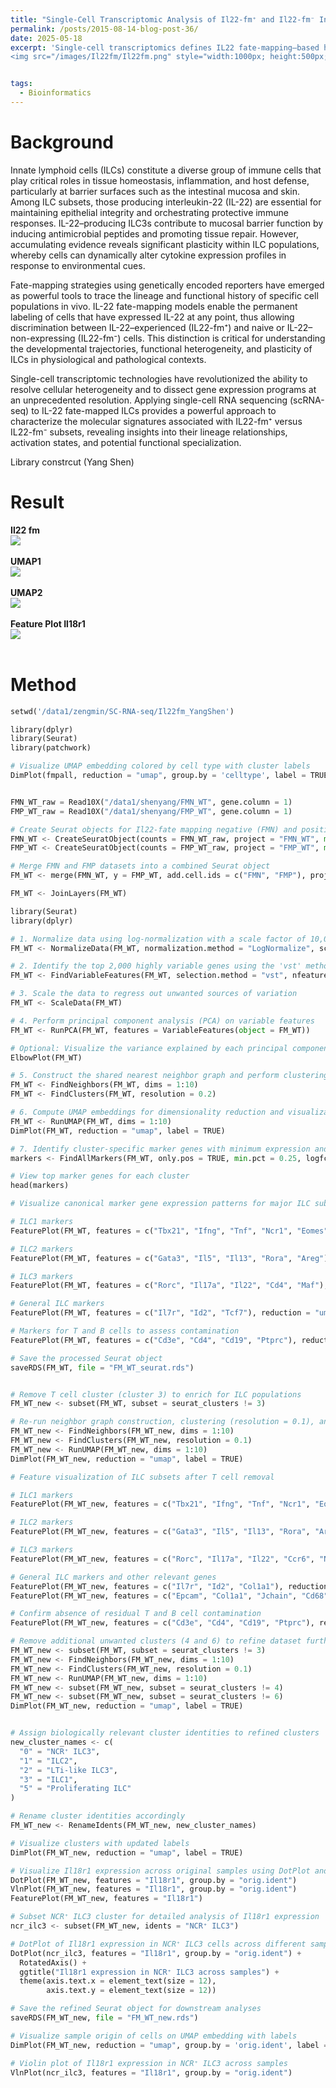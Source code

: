 ```yaml
---
title: "Single-Cell Transcriptomic Analysis of Il22-fm⁺ and Il22-fm⁻ Innate Lymphoid Cells"
permalink: /posts/2015-08-14-blog-post-36/
date: 2025-05-18
excerpt: 'Single-cell transcriptomics defines IL22 fate-mapping–based heterogeneity among innate lymphoid cells. <br/>
<img src="/images/Il22fm/Il22fm.png" style="width:1000px; height:500px;">'


tags:
  - Bioinformatics
---
```


Background
======
Innate lymphoid cells (ILCs) constitute a diverse group of immune cells that play critical roles in tissue homeostasis, inflammation, and host defense, particularly at barrier surfaces such as the intestinal mucosa and skin. Among ILC subsets, those producing interleukin-22 (IL-22) are essential for maintaining epithelial integrity and orchestrating protective immune responses. IL-22–producing ILC3s contribute to mucosal barrier function by inducing antimicrobial peptides and promoting tissue repair. However, accumulating evidence reveals significant plasticity within ILC populations, whereby cells can dynamically alter cytokine expression profiles in response to environmental cues.<br/>

Fate-mapping strategies using genetically encoded reporters have emerged as powerful tools to trace the lineage and functional history of specific cell populations in vivo. IL-22 fate-mapping models enable the permanent labeling of cells that have expressed IL-22 at any point, thus allowing discrimination between IL-22–experienced (IL22-fm⁺) and naive or IL-22–non-expressing (IL22-fm⁻) cells. This distinction is critical for understanding the developmental trajectories, functional heterogeneity, and plasticity of ILCs in physiological and pathological contexts.<br/>

Single-cell transcriptomic technologies have revolutionized the ability to resolve cellular heterogeneity and to dissect gene expression programs at an unprecedented resolution. Applying single-cell RNA sequencing (scRNA-seq) to IL-22 fate-mapped ILCs provides a powerful approach to characterize the molecular signatures associated with IL22-fm⁺ versus IL22-fm⁻ subsets, revealing insights into their lineage relationships, activation states, and potential functional specialization.<br/>

Library constrcut (Yang Shen)


Result
======
**Il22 fm** <br/> <img src="/images/Il22fm/Il22fm.png"><br/><br/>
**UMAP1** <br/> <img src="/images/Il22fm/umap.png"><br/><br/>
**UMAP2** <br/> <img src="/images/Il22fm/Il18.png"><br/><br/>
**Feature Plot Il18r1** <br/> <img src="/images/Il22fm/il18r1_2.png"><br/><br/>





Method
======
```python
setwd('/data1/zengmin/SC-RNA-seq/Il22fm_YangShen')

library(dplyr)
library(Seurat)
library(patchwork)

# Visualize UMAP embedding colored by cell type with cluster labels
DimPlot(fmpall, reduction = "umap", group.by = 'celltype', label = TRUE)


FMN_WT_raw = Read10X("/data1/shenyang/FMN_WT", gene.column = 1)
FMP_WT_raw = Read10X("/data1/shenyang/FMP_WT", gene.column = 1)

# Create Seurat objects for Il22-fate mapping negative (FMN) and positive (FMP) wild-type samples
FMN_WT <- CreateSeuratObject(counts = FMN_WT_raw, project = "FMN_WT", min.cells = 3, min.features = 200)
FMP_WT <- CreateSeuratObject(counts = FMP_WT_raw, project = "FMP_WT", min.cells = 3, min.features = 200)

# Merge FMN and FMP datasets into a combined Seurat object
FM_WT <- merge(FMN_WT, y = FMP_WT, add.cell.ids = c("FMN", "FMP"), project = "FM_WT")

FM_WT <- JoinLayers(FM_WT)

library(Seurat)
library(dplyr)

# 1. Normalize data using log-normalization with a scale factor of 10,000
FM_WT <- NormalizeData(FM_WT, normalization.method = "LogNormalize", scale.factor = 10000)

# 2. Identify the top 2,000 highly variable genes using the 'vst' method
FM_WT <- FindVariableFeatures(FM_WT, selection.method = "vst", nfeatures = 2000)

# 3. Scale the data to regress out unwanted sources of variation
FM_WT <- ScaleData(FM_WT)

# 4. Perform principal component analysis (PCA) on variable features
FM_WT <- RunPCA(FM_WT, features = VariableFeatures(object = FM_WT))

# Optional: Visualize the variance explained by each principal component (elbow plot)
ElbowPlot(FM_WT)

# 5. Construct the shared nearest neighbor graph and perform clustering (resolution = 0.2)
FM_WT <- FindNeighbors(FM_WT, dims = 1:10)
FM_WT <- FindClusters(FM_WT, resolution = 0.2)

# 6. Compute UMAP embeddings for dimensionality reduction and visualization
FM_WT <- RunUMAP(FM_WT, dims = 1:10)
DimPlot(FM_WT, reduction = "umap", label = TRUE)

# 7. Identify cluster-specific marker genes with minimum expression and log fold-change thresholds
markers <- FindAllMarkers(FM_WT, only.pos = TRUE, min.pct = 0.25, logfc.threshold = 0.25)

# View top marker genes for each cluster
head(markers)

# Visualize canonical marker gene expression patterns for major ILC subsets on UMAP

# ILC1 markers
FeaturePlot(FM_WT, features = c("Tbx21", "Ifng", "Tnf", "Ncr1", "Eomes"), reduction = "umap", cols = c("lightgrey", "red"))

# ILC2 markers
FeaturePlot(FM_WT, features = c("Gata3", "Il5", "Il13", "Rora", "Areg"), reduction = "umap", cols = c("lightgrey", "blue"))

# ILC3 markers
FeaturePlot(FM_WT, features = c("Rorc", "Il17a", "Il22", "Cd4", "Maf"), reduction = "umap", cols = c("lightgrey", "green"))

# General ILC markers
FeaturePlot(FM_WT, features = c("Il7r", "Id2", "Tcf7"), reduction = "umap", cols = c("lightgrey", "purple"))

# Markers for T and B cells to assess contamination
FeaturePlot(FM_WT, features = c("Cd3e", "Cd4", "Cd19", "Ptprc"), reduction = "umap", cols = c("lightgrey", "purple"))

# Save the processed Seurat object
saveRDS(FM_WT, file = "FM_WT_seurat.rds")


# Remove T cell cluster (cluster 3) to enrich for ILC populations
FM_WT_new <- subset(FM_WT, subset = seurat_clusters != 3)

# Re-run neighbor graph construction, clustering (resolution = 0.1), and UMAP for refined dataset
FM_WT_new <- FindNeighbors(FM_WT_new, dims = 1:10)
FM_WT_new <- FindClusters(FM_WT_new, resolution = 0.1)
FM_WT_new <- RunUMAP(FM_WT_new, dims = 1:10)
DimPlot(FM_WT_new, reduction = "umap", label = TRUE)

# Feature visualization of ILC subsets after T cell removal

# ILC1 markers
FeaturePlot(FM_WT_new, features = c("Tbx21", "Ifng", "Tnf", "Ncr1", "Eomes"), reduction = "umap", cols = c("lightgrey", "red"))

# ILC2 markers
FeaturePlot(FM_WT_new, features = c("Gata3", "Il5", "Il13", "Rora", "Areg"), reduction = "umap", cols = c("lightgrey", "blue"))

# ILC3 markers
FeaturePlot(FM_WT_new, features = c("Rorc", "Il17a", "Il22", "Ccr6", "Ncr1", "Mki67"), reduction = "umap", cols = c("lightgrey", "green"))

# General ILC markers and other relevant genes
FeaturePlot(FM_WT_new, features = c("Il7r", "Id2", "Col1a1"), reduction = "umap", cols = c("lightgrey", "purple"))
FeaturePlot(FM_WT_new, features = c("Epcam", "Col1a1", "Jchain", "Cd68"), reduction = "umap", cols = c("lightgrey", "purple"))

# Confirm absence of residual T and B cell contamination
FeaturePlot(FM_WT_new, features = c("Cd3e", "Cd4", "Cd19", "Ptprc"), reduction = "umap", cols = c("lightgrey", "purple"))

# Remove additional unwanted clusters (4 and 6) to refine dataset further
FM_WT_new <- subset(FM_WT, subset = seurat_clusters != 3)
FM_WT_new <- FindNeighbors(FM_WT_new, dims = 1:10)
FM_WT_new <- FindClusters(FM_WT_new, resolution = 0.1)
FM_WT_new <- RunUMAP(FM_WT_new, dims = 1:10)
FM_WT_new <- subset(FM_WT_new, subset = seurat_clusters != 4)
FM_WT_new <- subset(FM_WT_new, subset = seurat_clusters != 6)
DimPlot(FM_WT_new, reduction = "umap", label = TRUE)


# Assign biologically relevant cluster identities to refined clusters
new_cluster_names <- c(
  "0" = "NCR⁺ ILC3",
  "1" = "ILC2",
  "2" = "LTi-like ILC3",
  "3" = "ILC1",
  "5" = "Proliferating ILC"
)

# Rename cluster identities accordingly
FM_WT_new <- RenameIdents(FM_WT_new, new_cluster_names)

# Visualize clusters with updated labels
DimPlot(FM_WT_new, reduction = "umap", label = TRUE)

# Visualize Il18r1 expression across original samples using DotPlot and Violin plots
DotPlot(FM_WT_new, features = "Il18r1", group.by = "orig.ident")
VlnPlot(FM_WT_new, features = "Il18r1", group.by = "orig.ident")
FeaturePlot(FM_WT_new, features = "Il18r1")

# Subset NCR⁺ ILC3 cluster for detailed analysis of Il18r1 expression
ncr_ilc3 <- subset(FM_WT_new, idents = "NCR⁺ ILC3")

# DotPlot of Il18r1 expression in NCR⁺ ILC3 cells across different samples with rotated axis labels
DotPlot(ncr_ilc3, features = "Il18r1", group.by = "orig.ident") +
  RotatedAxis() +
  ggtitle("Il18r1 expression in NCR⁺ ILC3 across samples") +
  theme(axis.text.x = element_text(size = 12),
        axis.text.y = element_text(size = 12))

# Save the refined Seurat object for downstream analyses
saveRDS(FM_WT_new, file = "FM_WT_new.rds")

# Visualize sample origin of cells on UMAP embedding with labels
DimPlot(FM_WT_new, reduction = "umap", group.by = 'orig.ident', label = TRUE)

# Violin plot of Il18r1 expression in NCR⁺ ILC3 across samples
VlnPlot(ncr_ilc3, features = "Il18r1", group.by = "orig.ident")

```

